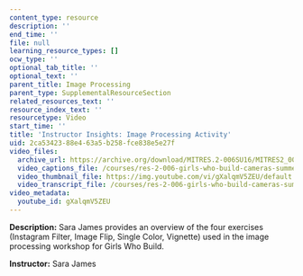```yaml
---
content_type: resource
description: ''
end_time: ''
file: null
learning_resource_types: []
ocw_type: ''
optional_tab_title: ''
optional_text: ''
parent_title: Image Processing
parent_type: SupplementalResourceSection
related_resources_text: ''
resource_index_text: ''
resourcetype: Video
start_time: ''
title: 'Instructor Insights: Image Processing Activity'
uid: 2ca53423-88e4-63a5-b258-fce838e5e27f
video_files:
  archive_url: https://archive.org/download/MITRES.2-006SU16/MITRES2_006SU16_instructor_insights_300k.mp4
  video_captions_file: /courses/res-2-006-girls-who-build-cameras-summer-2016/7781934d463658888fc8db00920b1367_gXalqmV5ZEU.vtt
  video_thumbnail_file: https://img.youtube.com/vi/gXalqmV5ZEU/default.jpg
  video_transcript_file: /courses/res-2-006-girls-who-build-cameras-summer-2016/cd6ed639ebc02e7d014f3074ef15ace2_gXalqmV5ZEU.pdf
video_metadata:
  youtube_id: gXalqmV5ZEU
---
```


**Description:** Sara James provides an overview of the four exercises (Instagram Filter, Image Flip, Single Color, Vignette) used in the image processing workshop for Girls Who Build.

**Instructor:** Sara James



